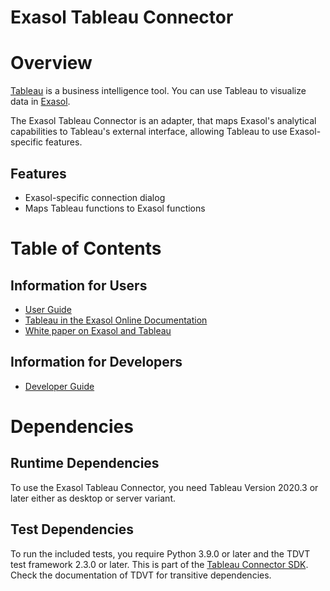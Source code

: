 # Exasol Tableau Connector

<!-- add logo and banners here -->

# Overview

[Tableau](https://www.tableau.com/) is a business intelligence tool. You can use Tableau to visualize  data in [Exasol](https://www.exasol.com).

The Exasol Tableau Connector is an adapter, that maps Exasol's analytical capabilities to Tableau's external interface, allowing Tableau to use Exasol-specific features.

## Features

* Exasol-specific connection dialog
* Maps Tableau functions to Exasol functions

# Table of Contents

## Information for Users

* [User Guide](doc/user_guide/user_guide.md)
* [Tableau in the Exasol Online Documentation](https://docs.exasol.com/connect_exasol/bi_tools/tableau.htm)
* [White paper on Exasol and Tableau](https://www.exasol.com/resource/tableau-exasol-better-together/)

## Information for Developers

* [Developer Guide](doc/developer_guide/developer_guide.md)

# Dependencies

## Runtime Dependencies

To use the Exasol Tableau Connector, you need Tableau Version 2020.3 or later either as desktop or server variant.

## Test Dependencies

To run the included tests, you require Python 3.9.0 or later and the TDVT test framework 2.3.0 or later. This is part of the [Tableau Connector SDK](https://github.com/tableau/connector-plugin-sdk). Check the documentation of TDVT for transitive dependencies.
